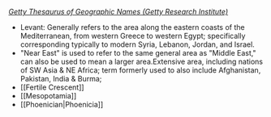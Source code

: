 <cite>[Getty Thesaurus of Geographic Names (Getty Research Institute)](http://www.getty.edu/research/tools/vocabularies/tgn/?find=Levant&place=&nation=&english=Y)</cite>

* Levant: Generally refers to the area along the eastern coasts of the Mediterranean, from western Greece to western Egypt; specifically corresponding typically to modern Syria, Lebanon, Jordan, and Israel.
* "Near East" is used to refer to the same general area as "Middle East," can also be used to mean a larger area.Extensive area, including nations of SW Asia & NE Africa; term formerly used to also include Afghanistan, Pakistan, India & Burma;
* [[Fertile Crescent]] 
* [[Mesopotamia]]
* [[Phoenician|Phoenicia]]